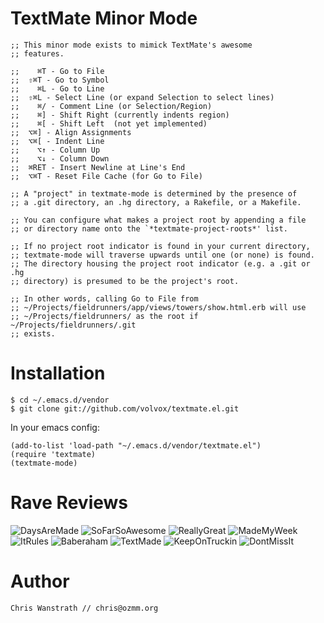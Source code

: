 TextMate Minor Mode
===================

    ;; This minor mode exists to mimick TextMate's awesome
    ;; features. 
    
    ;;    ⌘T - Go to File
    ;;  ⇧⌘T - Go to Symbol
    ;;    ⌘L - Go to Line
    ;;  ⇧⌘L - Select Line (or expand Selection to select lines)
    ;;    ⌘/ - Comment Line (or Selection/Region)
    ;;    ⌘] - Shift Right (currently indents region)
    ;;    ⌘[ - Shift Left  (not yet implemented)
    ;;  ⌥⌘] - Align Assignments
    ;;  ⌥⌘[ - Indent Line
    ;;    ⌥↑ - Column Up
    ;;    ⌥↓ - Column Down
    ;;  ⌘RET - Insert Newline at Line's End
    ;;  ⌥⌘T - Reset File Cache (for Go to File)
    
    ;; A "project" in textmate-mode is determined by the presence of
    ;; a .git directory, an .hg directory, a Rakefile, or a Makefile.

    ;; You can configure what makes a project root by appending a file
    ;; or directory name onto the `*textmate-project-roots*' list.

    ;; If no project root indicator is found in your current directory,
    ;; textmate-mode will traverse upwards until one (or none) is found.
    ;; The directory housing the project root indicator (e.g. a .git or .hg
    ;; directory) is presumed to be the project's root.

    ;; In other words, calling Go to File from
    ;; ~/Projects/fieldrunners/app/views/towers/show.html.erb will use
    ;; ~/Projects/fieldrunners/ as the root if ~/Projects/fieldrunners/.git
    ;; exists.

Installation
============

    $ cd ~/.emacs.d/vendor
    $ git clone git://github.com/volvox/textmate.el.git

In your emacs config:

    (add-to-list 'load-path "~/.emacs.d/vendor/textmate.el")
    (require 'textmate)
    (textmate-mode)

Rave Reviews
============

![DaysAreMade](http://img.skitch.com/20081125-mgwafnkj3cku5dwqukqns57eus.png)
![SoFarSoAwesome](http://img.skitch.com/20081125-m2snw6s36eh7aifc3dh6acxk72.png)
![ReallyGreat](http://img.skitch.com/20081126-pk4qt8itb1482y7kg963af2aj1.png)
![MadeMyWeek](http://img.skitch.com/20081128-k6gxswy6hxm5y3airagt8t8d1d.png)
![ItRules](http://img.skitch.com/20081203-bbeenfrq885wy6xkxapirgujk3.png)
![Baberaham](http://img.skitch.com/20081203-gi3w2adibmadrjtxqe6txw95eb.png)
![TextMade](http://img.skitch.com/20081203-cm6j9n9drcdkhx4sr36b287jbt.png)
![KeepOnTruckin](http://img.skitch.com/20081210-uby8x9uqfrsccy5jm96rhnkkt.png)
![DontMissIt](http://img.skitch.com/20081127-g77d1iy86nu1wdi7y8amhd6ixy.png)

Author
======

    Chris Wanstrath // chris@ozmm.org
